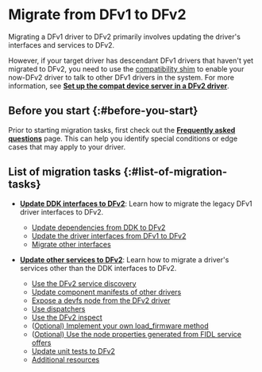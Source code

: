 # Migrate from DFv1 to DFv2

Migrating a DFv1 driver to DFv2 primarily involves updating the
driver's interfaces and services to DFv2.

However, if your target driver has descendant DFv1 drivers that haven't
yet migrated to DFv2, you need to use the [compatibility shim][compat-shim]
to enable your now-DFv2 driver to talk to other DFv1 drivers in the system.
For more information, see
[**Set up the compat device server in a DFv2 driver**][set-up-compat-device-server].

## Before you start {:#before-you-start}

Prior to starting migration tasks, first check out the
[**Frequently asked questions**][faq] page. This can help you identify
special conditions or edge cases that may apply to your driver.

## List of migration tasks {:#list-of-migration-tasks}

- [**Update DDK interfaces to DFv2**][update-ddk-interfaces-to-dfv2]:
  Learn how to migrate the legacy DFv1 driver interfaces to DFv2.

  - [Update dependencies from DDK to DFv2][update-dependencies]
  - [Update the driver interfaces from DFv1 to DFv2][update-driver-interfaces]
  - [Migrate other interfaces][migrate-other-interfaces]

- [**Update other services to DFv2**][update-other-services-to-dfv2]:
  Learn how to migrate a driver's services other than the DDK interfaces
  to DFv2.

  - [Use the DFv2 service discovery][use-service-discovery]
  - [Update component manifests of other drivers][update-component-manifests]
  - [Expose a devfs node from the DFv2 driver][expose-devfs]
  - [Use dispatchers][use-dispatchers]
  - [Use the DFv2 inspect][use-dfv2-inspect]
  - ([Optional) Implement your own load_firmware method][implement-firmware]
  - ([Optional) Use the node properties generated from FIDL service offers][use-node-properties]
  - [Update unit tests to DFv2][update-unit-tests]
  - [Additional resources][additional-resources]

<!-- Reference links -->

[faq]: faq.md
[driver-interfaces]: update-ddk-interfaces-to-dfv2.md
[update-ddk-interfaces-to-dfv2]: /docs/development/drivers/migration/migrate-from-dfv1-to-dfv2/update-ddk-interfaces-to-dfv2.md
[update-dependencies]: update-ddk-interfaces-to-dfv2.md#update-dependencies-from-ddk-to-dfv2
[update-driver-interfaces]: update-ddk-interfaces-to-dfv2.md#update-interfaces-from-ddk-to-dfv2
[migrate-other-interfaces]: update-ddk-interfaces-to-dfv2.md#migrating-other-interfaces
[update-other-services-to-dfv2]: /docs/development/drivers/migration/migrate-from-dfv1-to-dfv2/update-other-services-to-dfv2.md
[use-service-discovery]: update-other-services-to-dfv2.md#use-the-dfv2-service-discovery
[update-component-manifests]: update-other-services-to-dfv2.md#update-component-manifests-of-other-drivers
[expose-devfs]: update-other-services-to-dfv2.md#expose-a-devfs-node-from-the-dfv2-driver
[use-dispatchers]: update-other-services-to-dfv2.md#use-dispatchers
[use-dfv2-inspect]: update-other-services-to-dfv2.md#use-the-dfv2-inspect
[implement-firmware]: update-other-services-to-dfv2.md#implement-your-own-load-firmware-method
[use-node-properties]: update-other-services-to-dfv2.md#use-the-node-properties-generated-from-fidl-service-offers
[update-unit-tests]: update-other-services-to-dfv2.md#update-unit-tests-to-dfv2
[additional-resources]: update-other-services-to-dfv2.md#additional-resources
[set-up-compat-device-server]: /docs/development/drivers/migration/set-up-compat-device-server.md
[compat-shim]: faq.md#what_is_the_compatibility_shim_and_when_is_it_necessary
